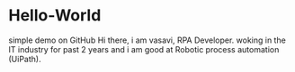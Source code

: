 # Hello-World
simple demo on GitHub
Hi there,
i am vasavi, RPA Developer. woking in the IT industry for past 2 years and i am good at Robotic process automation (UiPath). 
